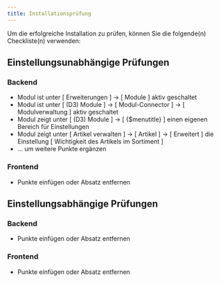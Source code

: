 ```yaml
---
title: Installationsprüfung
---
```


Um die erfolgreiche Installation zu prüfen, können Sie die folgende(n) Checkliste(n) verwenden:

## Einstellungsunabhängige Prüfungen

### Backend

* Modul ist unter [ Erweiterungen ] -> [ Module ] aktiv geschaltet
* Modul ist unter [ (D3) Module ] -> [ Modul-Connector ] -> [ Modulverwaltung ] aktiv geschaltet
* Modul zeigt unter [ (D3) Module ] -> [ {$menutitle} ] einen eigenen Bereich für Einstellungen
* Modul zeigt unter [ Artikel verwalten ] -> [ Artikel ] -> [ Erweitert ] die Einstellung [ Wichtigkeit des Artikels im Sortiment ]
* ... um weitere Punkte ergänzen

### Frontend

* Punkte einfügen oder Absatz entfernen
    
## Einstellungsabhängige Prüfungen

### Backend

* Punkte einfügen oder Absatz entfernen

### Frontend

* Punkte einfügen oder Absatz entfernen
